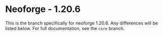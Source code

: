 # Neoforge - 1.20.6

This is the branch specifically for neoforge 1.20.6.
Any differences will be listed below. For full documentation, see the `core` branch.
